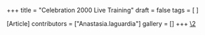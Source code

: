 +++
title = "Celebration 2000 Live Training"
draft = false
tags = [ ]

[Article]
contributors = ["Anastasia.laguardia"]
gallery = []
+++
[\2](\1)